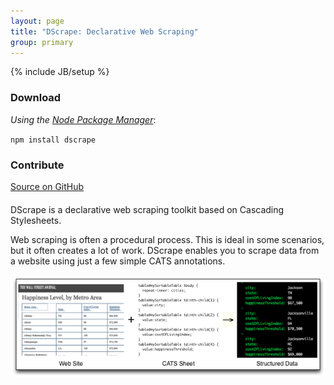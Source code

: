 ```yaml
---
layout: page
title: "DScrape: Declarative Web Scraping"
group: primary
---
```

{% include JB/setup %}

<div class="row well" style="margin-top: 20px; margin-bottom:20px">
  <div class="span4">
    <h3>Download</h3>
    <p><i>Using the <a href="http://npmjs.org/">Node Package Manager</a></i>:</p>
    <code>npm install dscrape</code>
  </div>
  <div class="span4">
    <h3>Contribute</h3>
    <a href="http://github.com/webcats/dscrape" class="btn btn-success">Source on GitHub</a>
  </div>
</div>

DScrape is a declarative web scraping toolkit based on Cascading Stylesheets. 

Web scraping is often a procedural process. This is ideal in some scenarios,
but it often creates a lot of work. DScrape enables you to scrape data from a
website using just a few simple CATS annotations. 

![DScrape Example](/images/dscrape-example.png)

